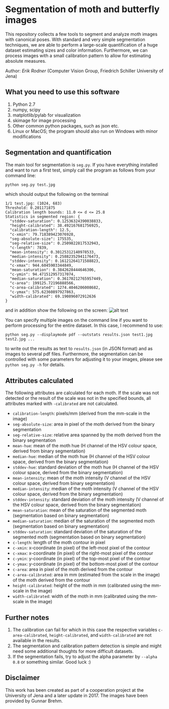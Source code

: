 # Segmentation of moth and butterfly images

This repository collects a few tools to segment and analyze moth images
with canonical poses. With standard and very simple segmentation
techniques, we are able to perform a large-scale quantification of a
huge dataset estimating sizes and color information. Furthermore, we can
process images with a small calibration pattern to allow for estimating absolute
measures.

Author: _Erik Rodner_ (Computer Vision Group, Friedrich Schiller
University of Jena)

## What you need to use this software

1. Python 2.7
2. numpy, scipy
3. matplotlib/pylab for visualization
4. skimage for image processing
5. Other common python packages, such as json etc.
6. Linux or MacOS; the program should also run on Windows with minor
   modifications

## Segmentation and quantification

The main tool for segmentation is ``seg.py``. If you have everything
installed and want to run a first test, simply call the program as
follows from your command line:
```bash
python seg.py test.jpg
```
which should output the following on the terminal
```
1/1 test.jpg: (1024, 683)
Threshold: 0.201171875
Calibration length bounds: 11.0 <= d <= 25.8
Statistics in segmented region: {
  "stddev-saturation": 0.12536324390038833, 
  "height-calibrated": 38.492167681756925, 
  "calibration-length": 12.5, 
  "c-xmin": 79.718389423076928, 
  "seg-absolute-size": 175535, 
  "seg-relative-size": 0.2509822817532943, 
  "c-length": 7839, 
  "mean-intensity": 0.30125312140978533, 
  "median-intensity": 0.25882352941176473, 
  "stddev-intensity": 0.16121264171588823, 
  "c-xmax": 944.6045903344849, 
  "mean-saturation": 0.3842628444646306, 
  "c-ymin": 94.471512957317074, 
  "median-saturation": 0.36170212765957449, 
  "c-area": 199125.72196888566, 
  "c-area-calibrated": 1274.4046206008682, 
  "c-ymax": 575.62360897927863, 
  "width-calibrated": 69.190896072912636
}
```
and in addition show the following on the screen:
![alt text](https://github.com/erodner/mothseg/blob/master/doc/screenshot.png "Screenshot of a demo result")

You can specify multiple images on the command line if you want to perform processing for the entire dataset.
In this case, I recommend to use:
```
python seg.py --displaymode pdf --outstats results.json test1.jpg test2.jpg ...
```
to write out the results as text to ``results.json`` (in JSON format) and as images to several pdf files.
Furthermore, the segmentation can be controlled with some parameters for adjusting it to your images, please see ``python seg.py -h`` for details.

## Attributes calculated

The following attributes are calculated for each moth. If the scale was not detected or the result of the scale was not in the specified bounds, 
all attributes marked with ```-calibrated``` are not calculated. 

* ```calibration-length```: pixels/mm (derived from the mm-scale in the image)
* ```seg-absolute-size```: area in pixel of the moth derived from the binary segmentation
* ```seg-relative-size```: relative area spanned by the moth derived from the binary segmentation
* ```mean-hue```: mean of the moth hue (H channel of the HSV colour space, derived from binary segmentation)
* ```median-hue```: median of the moth hue (H channel of the HSV colour space, derived from the binary segmentation)
* ```stddev-hue```: standard deviation of the moth hue (H channel of the HSV colour space, derived from the binary segmentation)
* ```mean-intensity```: mean of the moth intensity (V channel of the HSV colour space, derived from binary segmentation)
* ```median-intensity```: median of the moth intensity (V channel of the HSV colour space, derived from the binary segmentation)
* ```stddev-intensity```: standard deviation of the moth intensity (V channel of the HSV colour space, derived from the binary segmentation)
* ```mean-saturation```: mean of the saturation of the segmented moth (segmentation based on binary segmentation)
* ```median-saturation```: median of the saturation of the segmented moth (segmentation based on binary segmentation)
* ```stddev-saturation```: standard deviation of the saturation of the segmented moth (segmentation based on binary segmentation) 
* ```c-length```: length of the moth contour in pixel
* ```c-xmin```: x-coordinate (in pixel) of the left-most pixel of the contour
* ```c-xmax```: x-coordinate (in pixel) of the right-most pixel of the contour
* ```c-ymin```: y-coordinate (in pixel) of the top-most pixel of the contour
* ```c-ymax```: y-coordinate (in pixel) of the bottom-most pixel of the contour
* ```c-area```: area in pixel of the moth derived from the contour
* ```c-area-calibrated```: area in mm (estimated from the scale in the image) of the moth derived from the contour
* ```height-calibrated```: height of the moth in mm (calibrated using the mm-scale in the image)
* ```width-calibrated```: width of the moth in mm (calibrated using the mm-scale in the image)

## Further notes

1. The calibration can fail for which in this case the respective variables ``c-area-calibrated``, ``height-calibrated``, and ``width-calibrated`` are
not available in the results.
2. The segmentation and calibration pattern detection is simple and might need some additional thoughts for more difficult datasets.
3. If the segmentation fails, try to adjust the alpha parameter by ``--alpha 0.8`` or something similar. Good luck :)

## Disclaimer

This work has been created as part of a cooperation project at the University of Jena and a later update in 2017. The images have been provided by Gunnar Brehm.
